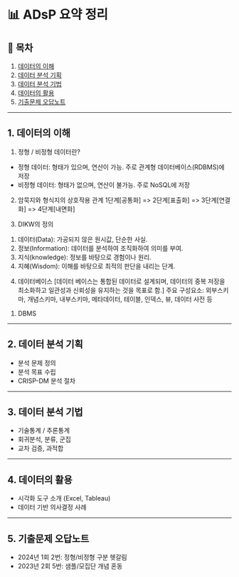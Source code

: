 # 📊 ADsP 요약 정리

## 📌 목차
1. [데이터의 이해](#1-데이터의-이해)
2. [데이터 분석 기획](#2-데이터-분석-기획)
3. [데이터 분석 기법](#3-데이터-분석-기법)
4. [데이터의 활용](#4-데이터의-활용)
5. [기출문제 오답노트](#5-기출문제-오답노트)

---

## 1. 데이터의 이해
1) 정형 / 비정형 데이터란?
- 정형 데이터: 형태가 있으며, 연산이 가능. 주로 관계형 데이터베이스(RDBMS)에 저장
- 비정형 데이터: 형태가 없으며, 연산이 불가능. 주로 NoSQL에 저장


2) 암묵지와 형식지의 상호작용 관계
1단계[공통화] => 2단계[표출화] => 3단계[연결화] => 4단계[내면화]


3) DIKW의 정의
1. 데이터(Data): 가공되지 않은 원시값, 단순한 사실.
2. 정보(Information): 데이터를 분석하여 조직화하여 의미를 부여.
3. 지식(knowledge): 정보를 바탕으로 경험이나 원리.
4. 지혜(Wisdom): 이해를 바탕으로 최적의 판단을 내리는 단계.


4) 데이터베이스
[데이터 베이스는 통합된 데이터로 설계되며, 데이터의 중복 저장을 최소화하고 일관성과 신뢰성을 유지하는 것을 목표로 함.]
주요 구성요소: 외부스키마, 개념스키마, 내부스키마, 메타데이터, 테이블, 인덱스, 뷰, 데이터 사전 등
1. DBMS


---

## 2. 데이터 분석 기획
- 분석 문제 정의
- 분석 목표 수립
- CRISP-DM 분석 절차

---

## 3. 데이터 분석 기법
- 기술통계 / 추론통계
- 회귀분석, 분류, 군집
- 교차 검증, 과적합

---

## 4. 데이터의 활용
- 시각화 도구 소개 (Excel, Tableau)
- 데이터 기반 의사결정 사례

---

## 5. 기출문제 오답노트
- 2024년 1회 2번: 정형/비정형 구분 헷갈림
- 2023년 2회 5번: 샘플/모집단 개념 혼동
